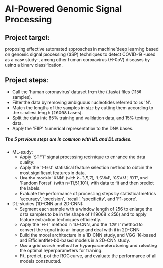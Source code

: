 # AI-Powered Genomic Signal Processing
## Project target:
proposing effective automated approaches in machine/deep learning based on genomic signal processing (GSP) techniques to detect COVID-19 -used as a case study-, among other human coronavirus (H-CoV) diseases  by using a binary classification.
## Project steps:
 - Call the 'human coronavirus' dataset from the (.fasta) files (1156 samples).
 - Filter the data by removing ambiguous nucleotides referred to as 'N'.
 - Match the lengths of the samples in size by cutting them according to the smallest length (26068 bases).
 - Split the data into 85% training and validation data, and 15% testing data.
 - Apply the 'EIIP' Numerical representation to the DNA bases.
##### The 5 previous steps are in common with ML and DL studies.
 - ML-study:
    - Apply 'STFT' signal processing technique to enhance the data quality:
    - Apply the 't-test' statistical feature selection method to obtain the most significant features in data.
    - Use the models 'KNN' (with k=3,5,7), 'LSVM', 'GSVM', 'DT', and 'Random Forest' (with n=11,51,101), with data to fit and then predict the labels.
    - Evaluate the performance of processing steps by statistical metrics 'accuracy', 'precision', 'recall', 'specificity', and 'F1-score'.
 - DL-studies (1D-CNN and 2D-CNN):
    - Segment each sample with a window length of 256 to enlarge the data samples to be in the shape of (119068 x 256) and to apply feature extraction techniques efficiently. 
    - Apply the 'FFT' method in 1D-CNN, and the 'CWT' method to convert the signal into an image and deal with it in 2D-CNN.
    - Build the model architecture in a 1D-CNN study, and VGG-16-based and EfficientNet-b0-based models in a 2D-CNN study.
    - Use a grid search method for hyperparameters tuning and selecting the optimal hyperparameters for training.
    - Fit, predict, plot the ROC curve, and evaluate the performance of all models constructed. 
     
     
     
    
